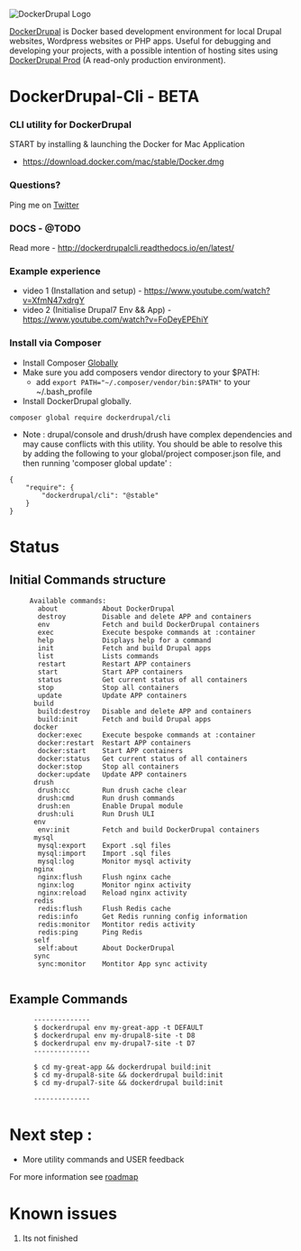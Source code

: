 ![DockerDrupal Logo](https://raw.githubusercontent.com/4alldigital/DockerDrupal/master/docs/images/dd-logo.png)

[DockerDrupal](https://www.4alldigital.io/docker-drupal) is Docker based development environment for local Drupal websites, Wordpress websites or PHP apps. Useful for debugging and developing your projects, with a possible intention of hosting sites using [DockerDrupal Prod](https://github.com/4alldigital/drupalprod-docker) (A read-only production environment).

# DockerDrupal-Cli - BETA
### CLI utility for DockerDrupal

  START by installing & launching the Docker for Mac Application 
   - https://download.docker.com/mac/stable/Docker.dmg

### Questions?
  Ping me on [Twitter](http://twitter.com/@4alldigital)
  
### DOCS - @TODO
  Read more - http://dockerdrupalcli.readthedocs.io/en/latest/
  
### Example experience
   - video 1 (Installation and setup) - https://www.youtube.com/watch?v=XfmN47xdrgY
   - video 2 (Initialise Drupal7 Env && App) - https://www.youtube.com/watch?v=FoDeyEPEhiY
   
### Install via Composer
  - Install Composer [Globally](https://getcomposer.org/doc/00-intro.md#globally) 
  - Make sure you add composers vendor directory to your $PATH:
    - add `export PATH="~/.composer/vendor/bin:$PATH"` to your ~/.bash_profile
  - Install DockerDrupal globally.

```
composer global require dockerdrupal/cli
```

- Note : drupal/console and drush/drush have complex dependencies and may cause conflicts with this utility. You should be able to resolve this by adding the following to your global/project composer.json file, and then running 'composer global update' :

```
{
    "require": {
        "dockerdrupal/cli": "@stable"
    }
}
```


# Status
## Initial Commands structure
```
     Available commands:
       about           About DockerDrupal
       destroy         Disable and delete APP and containers
       env             Fetch and build DockerDrupal containers
       exec            Execute bespoke commands at :container
       help            Displays help for a command
       init            Fetch and build Drupal apps
       list            Lists commands
       restart         Restart APP containers
       start           Start APP containers
       status          Get current status of all containers
       stop            Stop all containers
       update          Update APP containers
      build
       build:destroy   Disable and delete APP and containers
       build:init      Fetch and build Drupal apps
      docker
       docker:exec     Execute bespoke commands at :container
       docker:restart  Restart APP containers
       docker:start    Start APP containers
       docker:status   Get current status of all containers
       docker:stop     Stop all containers
       docker:update   Update APP containers
      drush
       drush:cc        Run drush cache clear 
       drush:cmd       Run drush commands 
       drush:en        Enable Drupal module
       drush:uli       Run Drush ULI
      env
       env:init        Fetch and build DockerDrupal containers
      mysql
       mysql:export    Export .sql files
       mysql:import    Import .sql files
       mysql:log       Monitor mysql activity
      nginx
       nginx:flush     Flush nginx cache
       nginx:log       Monitor nginx activity
       nginx:reload    Reload nginx activity
      redis
       redis:flush     Flush Redis cache
       redis:info      Get Redis running config information
       redis:monitor   Montitor redis activity
       redis:ping      Ping Redis
      self
       self:about      About DockerDrupal
      sync
       sync:monitor    Montitor App sync activity
       
```

## Example Commands
```
      --------------
      $ dockerdrupal env my-great-app -t DEFAULT
      $ dockerdrupal env my-drupal8-site -t D8
      $ dockerdrupal env my-drupal7-site -t D7
      --------------

      $ cd my-great-app && dockerdrupal build:init
      $ cd my-drupal8-site && dockerdrupal build:init
      $ cd my-drupal7-site && dockerdrupal build:init

      --------------

```

# Next step :

 - More utility commands and USER feedback

For more information see [roadmap](https://github.com/4AllDigital/DockerDrupalCli/blob/master/roadmap.md)

# Known issues

1. Its not finished
